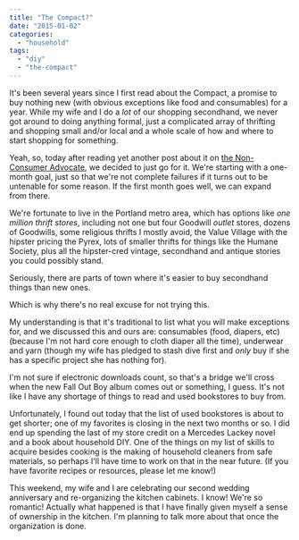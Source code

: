 ```yaml
---
title: "The Compact?"
date: "2015-01-02"
categories: 
  - "household"
tags: 
  - "diy"
  - "the-compact"
---
```


It's been several years since I first read about the Compact, a promise to buy nothing new (with obvious exceptions like food and consumables) for a year. While my wife and I do a _lot_ of our shopping secondhand, we never got around to doing anything formal, just a complicated array of thrifting and shopping small and/or local and a whole scale of how and where to start shopping for something.

Yeah, so, today after reading yet another post about it on [the Non-Consumer Advocate](http://thenonconsumeradvocate.com/is-2015-your-year-to-stop-buying-new-and-join-the-compact/), we decided to just go for it. We're starting with a one-month goal, just so that we're not complete failures if it turns out to be untenable for some reason. If the first month goes well, we can expand from there.

We're fortunate to live in the Portland metro area, which has options like _one million thrift stores_, including not one but four Goodwill _outlet_ stores, dozens of Goodwills, some religious thrifts I mostly avoid, the Value Village with the hipster pricing the Pyrex, lots of smaller thrifts for things like the Humane Society, plus all the hipster-cred vintage, secondhand and antique stories you could possibly stand.

Seriously, there are parts of town where it's easier to buy secondhand things than new ones.

Which is why there's no real excuse for not trying this.

My understanding is that it's traditional to list what you will make exceptions for, and we discussed this and ours are: consumables (food, diapers, etc) (because I'm not hard core enough to cloth diaper all the time), underwear and yarn (though my wife has pledged to stash dive first and _only_ buy if she has a specific project she has nothing for).

I'm not sure if electronic downloads count, so that's a bridge we'll cross when the new Fall Out Boy album comes out or something, I guess. It's not like I have any shortage of things to read and used bookstores to buy from.

Unfortunately, I found out today that the list of used bookstores is about to get shorter; one of my favorites is closing in the next two months or so. I did end up spending the last of my store credit on a Mercedes Lackey novel and a book about household DIY. One of the things on my list of skills to acquire besides cooking is the making of household cleaners from safe materials, so perhaps I'll have time to work on that in the near future. (If you have favorite recipes or resources, please let me know!)

This weekend, my wife and I are celebrating our second wedding anniversary and re-organizing the kitchen cabinets. I know! We're so romantic! Actually what happened is that I have finally given myself a sense of ownership in the kitchen. I'm planning to talk more about that once the organization is done.
